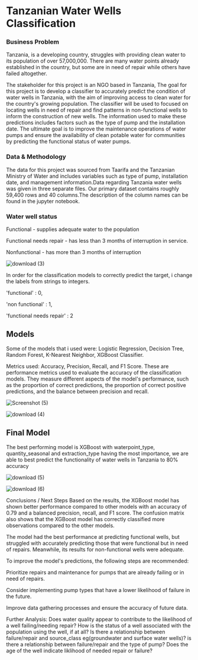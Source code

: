 
# Tanzanian Water Wells Classification
### Business Problem
Tanzania, is a developing country, struggles with providing clean water to its population of over 57,000,000. There are many water points already established in the country, but some are in need of repair while others have failed altogether.

The stakeholder for this project is an NGO based in Tanzania, The goal for this project is to develop a classifier to accurately predict the condition of water wells in Tanzania, with the aim of improving access to clean water for the country's growing population. The classifier will be used to focused on locating wells in need of repair and find patterns in non-functional wells to inform the construction of new wells. The information used to make these predictions includes factors such as the type of pump and the installation date. The ultimate goal is to improve the maintenance operations of water pumps and ensure the availability of clean potable water for communities by predicting the functional status of water pumps.

### Data & Methodology
The data for this project was sourced from Taarifa and the Tanzanian Ministry of Water and includes variables such as type of pump, installation date, and management information.Data regarding Tanzania water wells was given in three separate files. Our primary dataset contains roughly 59,400 rows and 40 columns.The description of the column names can be found in the jupyter notebook.

### Water well status
Functional - supplies adequate water to the population

Functional needs repair - has less than 3 months of interruption in service.

Nonfunctional  - has more than 3 months of interruption


![download (3)](https://user-images.githubusercontent.com/113707140/217998615-29b81921-0846-464b-b17c-bb86c42f1e59.png)

In order for the classification models to correctly predict the target, i change the labels from strings to integers.

'functional' : 0, 

'non functional' : 1, 

'functional needs repair' : 2

## Models
Some of the models that i used were: Logistic Regression, Decision Tree, Random Forest, K-Nearest Neighbor, XGBoost Classifier. 

Metrics used: Accuracy, Precision, Recall, and F1 Score. These are performance metrics used to evaluate the accuracy of the classification models. They measure different aspects of the model's performance, such as the proportion of correct predictions, the proportion of correct positive predictions, and the balance between precision and recall.


![Screenshot (5)](https://user-images.githubusercontent.com/113707140/218021196-87bf1e21-d238-45ba-9340-8456e9556f88.png)



![download (4)](https://user-images.githubusercontent.com/113707140/218000368-613373e5-bbd9-4840-adb6-c5ccb348e590.png)

## Final Model
The best performing model is XGBoost with waterpoint_type, quantity_seasonal and extraction_type having the most importance, we are able to best predict the functionality of water wells in Tanzania to 80% accuracy

![download (5)](https://user-images.githubusercontent.com/113707140/218001143-36127a0d-b112-4d91-ae6d-0323de9a033f.png)

![download (6)](https://user-images.githubusercontent.com/113707140/218001204-28bbaebf-4408-474e-8a10-564d3c2eea98.png)


Conclusions / Next Steps
Based on the results, the XGBoost model has shown better performance compared to other models with an accuracy of 0.79 and a balanced precision, recall, and F1 score. The confusion matrix also shows that the XGBoost model has correctly classified more observations compared to the other models.

The model had the best performance at predicting functional wells, but struggled with accurately predicting those that were functional but in need of repairs. Meanwhile, its results for non-functional wells were adequate.

To improve the model's predictions, the following steps are recommended:

Prioritize repairs and maintenance for pumps that are already failing or in need of repairs.

Consider implementing pump types that have a lower likelihood of failure in the future.

Improve data gathering processes and ensure the accuracy of future data.

Further Analysis:
Does water quality appear to contribute to the likelihood of a well failing/needing repair?
How is the status of a well associated with the population using the well, if at all?
Is there a relationship between failure/repair and source_class eg(groundwater and surface water wells)?
is there a relationship between failure/repair and the type of pump?
Does the age of the well indicate liklihood of needed repair or failure?



